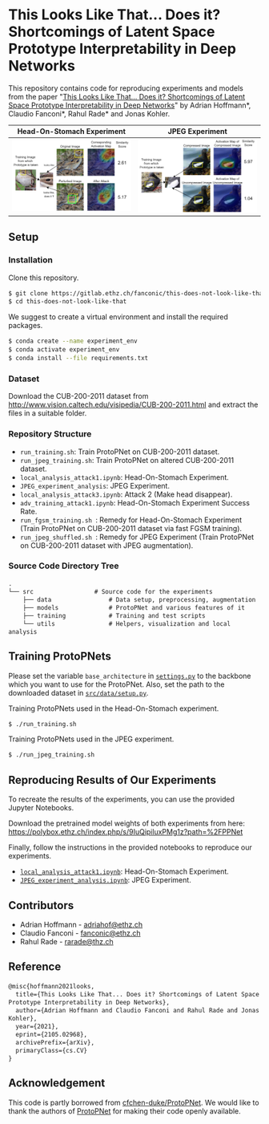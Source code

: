 # This Looks Like That... Does it? Shortcomings of Latent Space Prototype Interpretability in Deep Networks

This repository contains code for reproducing experiments and models from the paper "[This Looks Like That... Does it? Shortcomings of Latent Space Prototype Interpretability in Deep Networks](https://arxiv.org/abs/2105.02968)" by Adrian Hoffmann*, Claudio Fanconi*, Rahul Rade* and Jonas Kohler.


Head-On-Stomach Experiment            | JPEG Experiment
:-------------------------:|:-------------------------:
<img src="./misc/RN18-003-Clay_Colored_Sparrow_0042_797243-1165.png" width="500"/> | <img src="./misc/resnet34_2.png" width="500"/>

## Setup

### Installation

Clone this repository.
```bash
$ git clone https://gitlab.ethz.ch/fanconic/this-does-not-look-like-that
$ cd this-does-not-look-like-that
```

We suggest to create a virtual environment and install the required packages.
```bash
$ conda create --name experiment_env
$ conda activate experiment_env
$ conda install --file requirements.txt
```

### Dataset

Download the CUB-200-2011 dataset from http://www.vision.caltech.edu/visipedia/CUB-200-2011.html and extract the files in a suitable folder.

### Repository Structure

- `run_training.sh`: Train ProtoPNet on CUB-200-2011 dataset.
- `run_jpeg_training.sh`: Train ProtoPNet on altered CUB-200-2011 dataset.
- `local_analysis_attack1.ipynb`: Head-On-Stomach Experiment.
- `JPEG_experiment_analysis`: JPEG Experiment.
- `local_analysis_attack3.ipynb`: Attack 2 (Make head disappear).
- `adv_training_attack1.ipynb`: Head-On-Stomach Experiment Success Rate.
- `run_fgsm_training.sh `: Remedy for Head-On-Stomach Experiment (Train ProtoPNet on CUB-200-2011 dataset via fast FGSM training).
- `run_jpeg_shuffled.sh `: Remedy for JPEG Experiment (Train ProtoPNet on CUB-200-2011 dataset with JPEG augmentation).

### Source Code Directory Tree
```
.
└── src                 # Source code for the experiments
    ├── data                # Data setup, preprocessing, augmentation 
    ├── models              # ProtoPNet and various features of it
    ├── training            # Training and test scripts
    └── utils               # Helpers, visualization and local analysis
```

## Training ProtoPNets

Please set the variable `base_architecture` in [`settings.py`](settings.py) to the backbone which you want to use for the ProtoPNet. Also, set the path to the downloaded dataset in [`src/data/setup.py`](src/data/setup.py).

Training ProtoPNets used in the Head-On-Stomach experiment.
```bash
$ ./run_training.sh
```

Training ProtoPNets used in the JPEG experiment.
```bash
$ ./run_jpeg_training.sh
```

## Reproducing Results of Our Experiments

To recreate the results of the experiments, you can use the provided Jupyter Notebooks.

Download the pretrained model weights of both experiments from here:
https://polybox.ethz.ch/index.php/s/9IuQipiluxPMg1z?path=%2FPPNet

Finally, follow the instructions in the provided notebooks to reproduce our experiments.
- [`local_analysis_attack1.ipynb`](local_analysis_attack1.ipynb): Head-On-Stomach Experiment.
- [`JPEG_experiment_analysis.ipynb`](JPEG_experiment_analysis.ipynb): JPEG Experiment.


## Contributors
- Adrian Hoffmann - adriahof@ethz.ch
- Claudio Fanconi - fanconic@ethz.ch
- Rahul Rade - rarade@thz.ch


## Reference

```
@misc{hoffmann2021looks,
  title={This Looks Like That... Does it? Shortcomings of Latent Space Prototype Interpretability in Deep Networks}, 
  author={Adrian Hoffmann and Claudio Fanconi and Rahul Rade and Jonas Kohler},
  year={2021},
  eprint={2105.02968},
  archivePrefix={arXiv},
  primaryClass={cs.CV}
}
```

## Acknowledgement

This code is partly borrowed from [cfchen-duke/ProtoPNet](https://github.com/cfchen-duke/ProtoPNet). We would like to thank the authors of [ProtoPNet](https://arxiv.org/abs/1806.10574) for making their code openly available.
